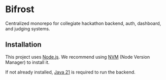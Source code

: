 # Bifrost

Centralized monorepo for collegiate hackathon backend, auth, dashboard, and judging systems.

## Installation

This project uses [Node.js](https://nodejs.org/en). We recommend using [NVM](https://nodejs.org/en/download/package-manager/) (Node Version Manager) to install it.

If not already installed, [Java 21](https://www.java.com/en/download/) is required to run the backend.

